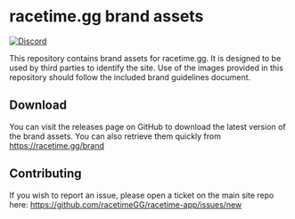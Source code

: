 # racetime.gg brand assets

[![Discord](https://discordapp.com/api/guilds/660452709044060171/embed.png?style=shield)](https://discord.racetime.gg)

This repository contains brand assets for racetime.gg. It is designed to be
used by third parties to identify the site. Use of the images provided in this
repository should follow the included brand guidelines document.

## Download

You can visit the releases page on GitHub to download the latest version of the
brand assets. You can also retrieve them quickly from https://racetime.gg/brand

## Contributing

If you wish to report an issue, please open a ticket on the main site repo here: 
https://github.com/racetimeGG/racetime-app/issues/new
